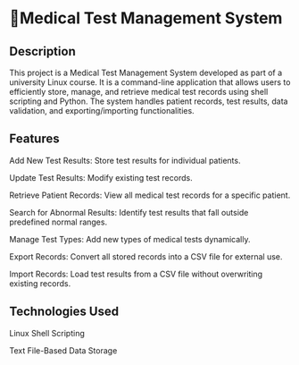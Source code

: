 # 🏥Medical Test Management System

## Description

This project is a Medical Test Management System developed as part of a university Linux course. It is a command-line application that allows users to efficiently store, manage, and retrieve medical test records using shell scripting and Python. The system handles patient records, test results, data validation, and exporting/importing functionalities.

## Features

Add New Test Results: Store test results for individual patients.

Update Test Results: Modify existing test records.

Retrieve Patient Records: View all medical test records for a specific patient.

Search for Abnormal Results: Identify test results that fall outside predefined normal ranges.

Manage Test Types: Add new types of medical tests dynamically.

Export Records: Convert all stored records into a CSV file for external use.

Import Records: Load test results from a CSV file without overwriting existing records.

## Technologies Used

Linux Shell Scripting

Text File-Based Data Storage






